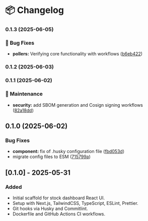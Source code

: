 # 📦 Changelog
### 0.1.3 (2025-06-05)


### 🐛 Bug Fixes

* **pollers:** Verifying core functionality with workflows ([b6eb422](https://github.com/finsite/stock-dashboard-ui/commit/b6eb4220f005999c88edff4710881ddc87b95b6a))

### 0.1.2 (2025-06-03)

### 0.1.1 (2025-06-02)


### 🧹 Maintenance

* **security:** add SBOM generation and Cosign signing workflows ([82a18dd](https://github.com/finsite/stock-dashboard-ui/commit/82a18dda495679478e11e3a7214ff7e46448cbe6))

## 0.1.0 (2025-06-02)

### Bug Fixes

- **component:** fix of .husky configuration file ([fbd053d](https://github.com/finsite/stock-dashboard-ui/commit/fbd053da77b130a099b30605196f63434bdff86a))
- migrate config files to ESM ([715799a](https://github.com/finsite/stock-dashboard-ui/commit/715799a04471f2c60886df8288b7d982fc2dfe1c))

## [0.1.0] - 2025-05-31

### Added

- Initial scaffold for stock dashboard React UI.
- Setup with Next.js, TailwindCSS, TypeScript, ESLint, Prettier.
- Git hooks via Husky and Commitlint.
- Dockerfile and GitHub Actions CI workflows.
